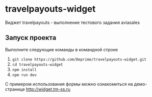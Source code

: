 # travelpayouts-widget
Виджет travelpayouts - выполнение тестового задания aviasales

## Запуск проекта

Выполните следующие команды в командной строке

1. `git clone https://github.com/Deprime/travelpayouts-widget.git`
2. `cd travelpayouts-widget`
3. `npm install`
4. `npm run dev`

С примером использования формы можно ознакомиться на демо-странице <a href="http://widget.tm-ss.ru" target="blank">http://widget.tm-ss.ru</a>
